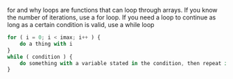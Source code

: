 for and why loops are functions that can loop through arrays.
If you know the number of iterations, use a for loop.
If you need a loop to continue as long as a certain condition is valid, use a while loop
```javascript
for ( i = 0; i < imax; i++ ) {
    do a thing with i
}
while ( condition ) {
    do something with a variable stated in the condition, then repeat if condition not yet met
}
```
